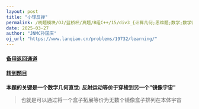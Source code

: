 ```yaml
---
layout: post
title: "小球反弹"
permalink: /刷题模块/OJ/蓝桥杯/真题/B组C++/15/div3_{计算几何;思维题;数学;数学归纳}_蓝桥杯_小球反弹.md/
date: 2025-03-27
author: "JNMC孙国庆"
oj_url: "https://www.lanqiao.cn/problems/19732/learning/"
---
```


#### [备用返回通道](../../README.md)
#### [转到题目](https://www.lanqiao.cn/problems/19732/learning/)



**本题的关键是一个数学几何直觉:**
**反射运动等价于穿梭到另一个"镜像宇宙"**
> 也就是可以通过将一个盒子拓展等价为无数个镜像盒子排列在本体宇宙


